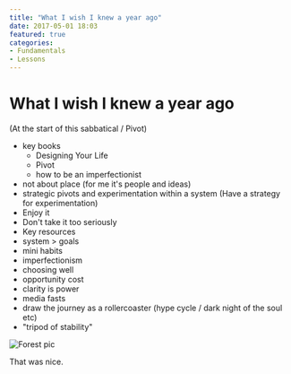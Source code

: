 ```yaml
---
title: "What I wish I knew a year ago"
date: 2017-05-01 18:03
featured: true
categories:
- Fundamentals
- Lessons
---
```


# What I wish I knew a year ago
(At the start of this sabbatical / Pivot)

- key books
	- Designing Your Life
	- Pivot
	- how to be an imperfectionist
- not about place (for me it's people and ideas)
- strategic pivots and experimentation within a system (Have a strategy for experimentation)
- Enjoy it
- Don't take it too seriously
- Key resources
- system \> goals
- mini habits
- imperfectionism
- choosing well
- opportunity cost
- clarity is power
- media fasts
- draw the journey as a rollercoaster (hype cycle / dark night of the soul etc)
- "tripod of stability"


![](http://www.hdwallpapers.in/download/dawn_in_forest-1280x800.jpg "Forest pic")

That was nice. 

